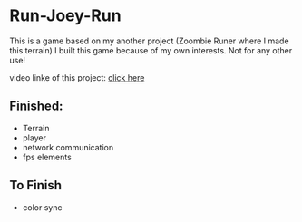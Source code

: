 # Run-Joey-Run
This is a game based on my another project (Zoombie Runer where I made this terrain)
I built this game because of my own interests. Not for any other use!

video linke of this project: [click here](https://liangfei1992.github.io/Pages/Projects.html)


## Finished:

- Terrain
- player
- network communication
- fps elements

## To Finish

- color sync

